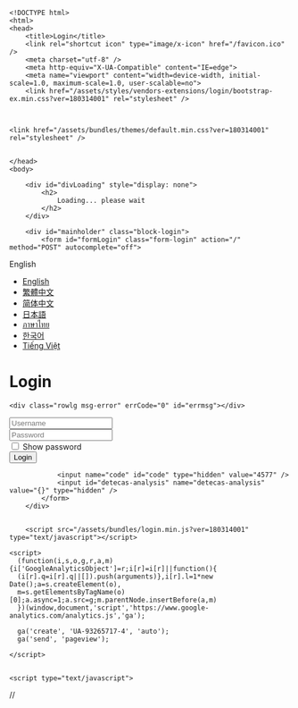 
    <!DOCTYPE html>
    <html>
    <head>
        <title>Login</title>
        <link rel="shortcut icon" type="image/x-icon" href="/favicon.ico" />
        <meta charset="utf-8" />
        <meta http-equiv="X-UA-Compatible" content="IE=edge">
        <meta name="viewport" content="width=device-width, initial-scale=1.0, maximum-scale=1.0, user-scalable=no">
        <link href="/assets/styles/vendors-extensions/login/bootstrap-ex.min.css?ver=180314001" rel="stylesheet" />

        
    
    <link href="/assets/bundles/themes/default.min.css?ver=180314001" rel="stylesheet" />


    </head>
    <body>

        <div id="divLoading" style="display: none">
            <h2>
                Loading... please wait
            </h2>
        </div>

        <div id="mainholder" class="block-login">
            <form id="formLogin" class="form-login" action="/" method="POST" autocomplete="off">
                



<div class="box-lang">
    <div class="dropdown">
        <span class="btn dropdown-toggle" type="button" id="langList" data-toggle="dropdown" aria-haspopup="true" aria-expanded="true">
            <span class="flag" id="flag"></span>
            <span id="lblLanguage">English</span> 
            <span class="caret"></span>
            <input type="hidden" value="en-US" id="hidLanguage" name="hidLanguage">
        </span>
        <ul class="dropdown-menu" aria-labelledby="langList" id="language-ddl">
            <li><a href="#"><span class="flag flag-en" data-language-code="en-US"></span>English</a></li>
            <li><a href="#"><span class="flag flag-tw" data-language-code="zh-TW"></span>繁體中文</a></li>
            <li><a href="#"><span class="flag flag-cn" data-language-code="zh-CN"></span>简体中文</a></li>
            <li><a href="#"><span class="flag flag-jp" data-language-code="ja-JP"></span>日本語</a></li>
            <li><a href="#"><span class="flag flag-th" data-language-code="th-TH"></span>ภาษาไทย</a></li>
            <li><a href="#"><span class="flag flag-kr" data-language-code="ko-KR"></span>한국어</a></li>
                <li><a href="#"><span class="flag flag-vn" data-language-code="vi-VN"></span>Tiếng Việt</a></li>
        </ul>
    </div>
</div>

<h1 class="title login-text">Login</h1>

    <div class="rowlg msg-error" errCode="0" id="errmsg"></div>

<div class="rowlg">
    <input type="text" class="txt" placeholder="Username"  id="txtUserName" name="txtUserName" tabindex="1" />
    <i class="icon-user"></i>
</div>

<div class="rowlg">
    <input type="password" class="txt" placeholder="Password" id="txtPassWord" name="txtPassWord" tabindex="2" autocomplete="off" />
    <i class="icon-lock"></i>
</div>

<div class="rowlg checkbox">
    <label>
        <input name="chb-showpass" type="checkbox" id="chbShowPass" tabindex="3" /> 
        <span id="lbShowPass">Show password</span>
    </label>
</div>


<input type="hidden" name="browserSize" id="browserSize" value="" />
<div class="list-button">
    <input type="button" class="btnLogin" value="Login" id="btnLogin" tabindex="5"/>
</div>




                <input name="code" id="code" type="hidden" value="4577" />
                <input id="detecas-analysis" name="detecas-analysis" value="{}" type="hidden" />
            </form>
        </div>


        <script src="/assets/bundles/login.min.js?ver=180314001" type="text/javascript"></script>

        

<input id="ModelErrCode" name="ModelErrCode" type="hidden" value="0" />
<input id="ModelErrMsg" name="ModelErrMsg" type="hidden" value="" />
<input id="ModelLanguage" name="ModelLanguage" type="hidden" value="0" />
<input id="ModelIp" name="ModelIp" type="hidden" value="42.118.196.157" />
<input id="ModelUTMS" name="ModelUTMS" type="hidden" value="56E8B62076A5176E7274C928095C75" />
<input id="ModelDomain" name="ModelDomain" type="hidden" value="b88ag.com" />
<input id="ModelCaptcha" name="ModelCaptcha" type="hidden" value="4577" />
<input id="CommonAppSettingFpsActivator" name="CommonAppSettingFpsActivator" type="hidden" value="//sc.detecas.com/di/activator.ashx" />
<input id="RootUrl" name="RootUrl" type="hidden" value="/" />

<script type="text/javascript">
    var detecasAnalysis = document.getElementById("detecas-analysis");
    detecasAnalysis ? (detecasAnalysis.value = '{"startTime":1446686616296,"version":"0.0.0","enable":true}') : false;

    var _page = {
        errCode: 0,
        errMsg: '',
        language: 0,
        ip: '',
        __utms: '',
        domain: '',
        captcha: '',
        fpsActivator: ''
    };

    _page.errCode = document.getElementById("ModelErrCode").value;
    _page.errMsg = document.getElementById("ModelErrMsg").value;
    _page.language = document.getElementById("ModelLanguage").value;
    _page.ip = document.getElementById("ModelIp").value;
    _page.__utms = document.getElementById("ModelUTMS").value;
    _page.domain = document.getElementById("ModelDomain").value;
    _page.captcha = document.getElementById("ModelCaptcha").value;
    _page.fpsActivator = document.getElementById("CommonAppSettingFpsActivator").value;

    window.rootUrl = document.getElementById("RootUrl").value;


    $(function () {
        if (parseInt(_page.errCode) === -1) {
            $('#mainholder').css('display', 'none');
            $('#divLoading').css('display', 'block');
            $("body").css("background", "none");
            window.location.href = '/Customer/SignIn/Flow';
        }

        (function (json, base64) {

            function getDeviceId() {
                var diInput = document.getElementById("__di");
                var collectedDeviceInfo = base64.decode(diInput.value);
                collectedDeviceInfo = json.parse(collectedDeviceInfo);
                return collectedDeviceInfo.deviceId;
            }

            function addDevideIdElement(deviceId) {
                $("#formLogin").append('<input type="hidden" name="deviceId" id="deviceId" value="' + deviceId + '" />');
            }

            var completeTimeout = setTimeout(function () {
                try {
                    var deviceId = getDeviceId();
                    addDevideIdElement(deviceId);
                }
                catch (err) {
                    addDevideIdElement("N/A");
                    window.console.log("fps error = " + err);
                }
            }, 2000); // Wait 2000 miliseconds only

        })(Detecas.JSON, Detecas.Base64);
    });

    !function (e, t, a, c, n) {
        var s = t.createElement(a),
        o = t.getElementsByTagName(c)[0];
        s.async = true, s.defer = true, s.src = n, o.appendChild(s)
    }(window, document, "script", "body", document.getElementById("CommonAppSettingFpsActivator").value);


</script>


        

        

    <script>
      (function(i,s,o,g,r,a,m){i['GoogleAnalyticsObject']=r;i[r]=i[r]||function(){
      (i[r].q=i[r].q||[]).push(arguments)},i[r].l=1*new Date();a=s.createElement(o),
      m=s.getElementsByTagName(o)[0];a.async=1;a.src=g;m.parentNode.insertBefore(a,m)
      })(window,document,'script','https://www.google-analytics.com/analytics.js','ga');

      ga('create', 'UA-93265717-4', 'auto');
      ga('send', 'pageview');

    </script>


    <script type="text/javascript">
//<![CDATA[
(function() {
var _analytics_scr = document.createElement('script');
_analytics_scr.type = 'text/javascript'; _analytics_scr.async = true; _analytics_scr.src = '/_Incapsula_Resource?SWJIYLWA=719d34d31c8e3a6e6fffd425f7e032f3&ns=1&cb=1720171567';
var _analytics_elem = document.getElementsByTagName('script')[0]; _analytics_elem.parentNode.insertBefore(_analytics_scr, _analytics_elem);
})();
// ]]>
</script></body>
</html>

